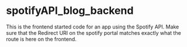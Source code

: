 
# spotifyAPI_blog_backend

This is the frontend started code for an app using the Spotify API. Make sure that the Redirect URI on the spotify portal matches exactly what the route is here on the frontend.
